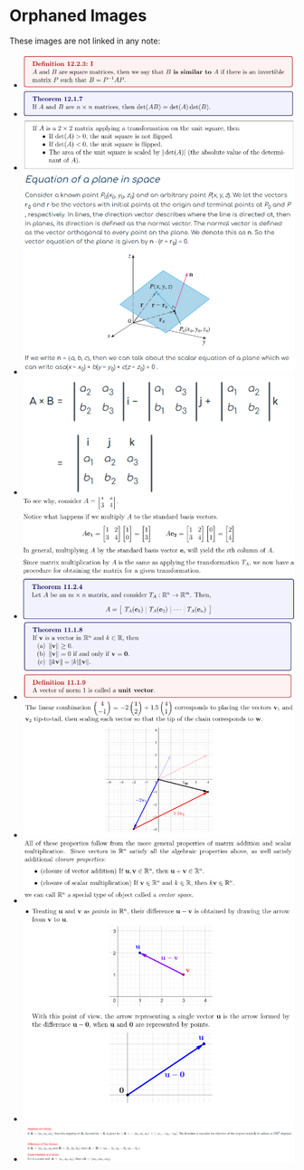 # Orphaned Images

These images are not linked in any note:

- ![](images/Pasted%20image%2020250522102529.png)
- ![](images/Pasted%20image%2020250522102207.png)
- ![](images/Pasted%20image%2020250522101936.png)
- ![](images/Pasted%20image%2020250519154529.png)
- ![](images/Pasted%20image%2020250519154106.png)
- ![](images/Pasted%20image%2020250430004112.png)
- ![](images/Pasted%20image%2020250422235538.png)
- ![](images/Pasted%20image%2020250422234759.png)
- ![](images/Pasted%20image%2020250422231521.png)
- ![](images/Pasted%20image%2020250422231157.png)
- ![](images/Pasted%20image%2020250403115007.png)